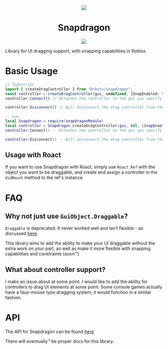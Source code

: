 <div align="center">
	<img src="https://assets.vorlias.com/i1/snapdragon.png"/>

</div>
<div align="center">
  	<h1>Snapdragon</h1>
	<a href="https://www.npmjs.com/package/@rbxts/snapdragon">
		<img src="https://badge.fury.io/js/%40rbxts%2Fsnapdragon.svg"></img>
	</a>
</div>

Library for UI dragging support, with snapping capabilities in Roblox.


# Basic Usage
```ts
// Typescript
import { createDragController } from "@rbxts/snapdragon";
const controller = createDragController(gui, undefined, {SnapEnabled: true});
controller.Connect() // Attaches the controller to the gui you specify

controller.Disconnect() // Will disconnect the drag controller from the Gui
```

```lua
-- Lua
local Snapdragon = require(snapdragonModule)
local controller = Snapdragon.createDragController(gui, nil, {SnapEnabled = true})
controller:Connect() -- Attaches the controller to the gui you specify

controller:Disconnect() -- Will disconnect the drag controller from the Gui
```

## Usage with Roact
If you want to use Snapdragon with Roact, simply use `Roact.Ref` with the object you want to be draggable, and create and assign a controller in the `didMount` method to the ref's instance.

# FAQ
## Why not just use `GuiObject.Draggable`?
`Draggable` is deprecated. It never worked well and isn't flexible - as discussed [here](https://devforum.roblox.com/t/draggable-property-is-hidden-on-gui-objects/107689/5?u=vorlias).

This library aims to add the ability to make your UI draggable without the extra work on your part, as well as make it more flexible with snapping capabilities and constraints (soon&trade;)

## What about controller support?
I make an issue about at some point. I would like to add the ability for controllers to drag UI elements at some point. Some console games actually have a faux-mouse type dragging system, it would function in a similar fashion.

# API
The API for Snapdragon can be found [here](index.d.ts)

There will eventually&trade; be proper docs for this library.